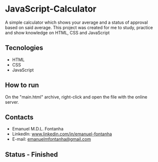 # JavaScript-Calculator

A simple calculator which shows your average and a status of approval based on said average. This project was created for me to study, practice and show knowledge on HTML, CSS and JavaScript

## Tecnologies

- HTML
- CSS
- JavaScript

## How to run

On the "main.html" archive, right-click and open the file with the online server.

## Contacts

- Emanuel M.D.L. Fontanha
- LinkedIn: www.linkedin.com/in/emanuel-fontanha
- E-mail: emanuelmfontanha@gmail.com

## Status - Finished
